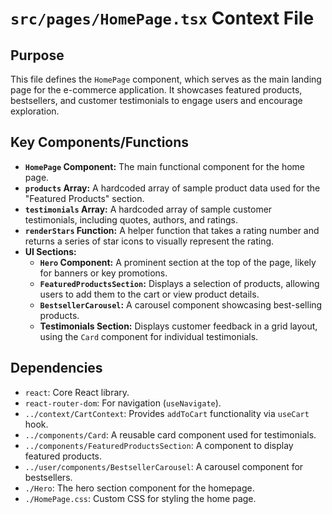 # `src/pages/HomePage.tsx` Context File

## Purpose
This file defines the `HomePage` component, which serves as the main landing page for the e-commerce application. It showcases featured products, bestsellers, and customer testimonials to engage users and encourage exploration.

## Key Components/Functions
- **`HomePage` Component:** The main functional component for the home page.
- **`products` Array:** A hardcoded array of sample product data used for the "Featured Products" section.
- **`testimonials` Array:** A hardcoded array of sample customer testimonials, including quotes, authors, and ratings.
- **`renderStars` Function:** A helper function that takes a rating number and returns a series of star icons to visually represent the rating.
- **UI Sections:**
    - **`Hero` Component:** A prominent section at the top of the page, likely for banners or key promotions.
    - **`FeaturedProductsSection`:** Displays a selection of products, allowing users to add them to the cart or view product details.
    - **`BestsellerCarousel`:** A carousel component showcasing best-selling products.
    - **Testimonials Section:** Displays customer feedback in a grid layout, using the `Card` component for individual testimonials.

## Dependencies
- `react`: Core React library.
- `react-router-dom`: For navigation (`useNavigate`).
- `../context/CartContext`: Provides `addToCart` functionality via `useCart` hook.
- `../components/Card`: A reusable card component used for testimonials.
- `../components/FeaturedProductsSection`: A component to display featured products.
- `../user/components/BestsellerCarousel`: A carousel component for bestsellers.
- `./Hero`: The hero section component for the homepage.
- `./HomePage.css`: Custom CSS for styling the home page.

